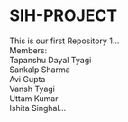# SIH-PROJECT
This is our first Repository 1...
<br>
Members:
<br>
Tapanshu Dayal Tyagi
<br>
Sankalp Sharma
<br>
Avi Gupta
<br>
Vansh Tyagi
<br>
Uttam Kumar
<br>
Ishita Singhal...
